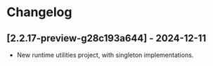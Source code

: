# Changelog

<!-- Do not change the line immediately below this comment, the build system will replace it with the actual version and date. -->

## [2.2.17-preview-g28c193a644] - 2024-12-11

- New runtime utilities project, with singleton implementations.